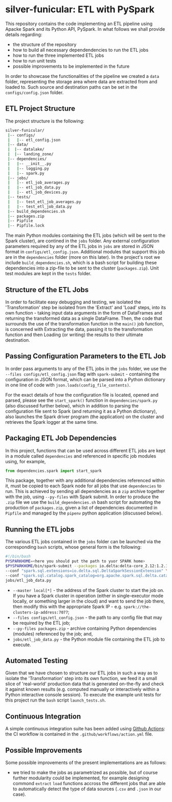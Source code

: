 # silver-funicular: ETL with PySpark

This repository contains the code implementing an ETL pipeline using Apacke Spark 
and its Python API, PySpark. In what follows we shall provide details regarding: 

- the structure of the repository
- how to build all necessary dependendencies to run the ETL jobs
- how to run the three implemented ETL jobs
- how to run unit tests
- possible improvements to be implemented in the future

In order to showcase the functionalities of the pipeline we created a `data` folder, representing the storage
area where data are extracted from and loaded to. Such source and destination paths can be set in the `configs/config.json`
folder.

## ETL Project Structure
The project structure is the following:

```bash
silver-funicular/
 |-- configs/
 |   |-- etl_config.json
 |-- data/
 |  |-- datalake/
 |  |-- landing_zone/
 |-- dependencies/
 |   |-- __init__.py
 |   |-- logging.py
 |   |-- spark.py
 |-- jobs/
 |   |-- etl_job_averages.py
 |   |-- etl_job_data.py
 |   |-- etl_job_devices.py
 |-- tests/
 |   |-- test_etl_job_averages.py
 |   |-- test_etl_job_data.py
 |-- build_dependencies.sh
 |-- packages.zip
 |-- Pipfile
 |-- Pipfile.lock
```

The main Python modules containing the ETL jobs (which will be sent to the Spark cluster), 
are contined in the `jobs` folder. Any external configuration parameters required by any of the ETL jobs in `jobs`
 are stored in JSON format in `configs/etl_config.json`. 
Additional modules that support this job are in the `dependencies` folder 
(more on this later). In the project's root we include `build_dependencies.sh`, 
which is a bash script for building these dependencies into a zip-file to be 
sent to the cluster (`packages.zip`). Unit test modules are kept in the `tests` folder.

## Structure of the ETL Jobs

In order to facilitate easy debugging and testing, we isolated the 'Transformation' step be isolated from the 'Extract' 
and 'Load' steps, into its own function - taking input data arguments in the form of DataFrames and returning the 
transformed data as a single DataFrame. Then, the code that surrounds the use of 
the transformation function in the `main()` job function, is concerned with 
Extracting the data, passing it to the transformation function and then Loading 
(or writing) the results to their ultimate destination. 


## Passing Configuration Parameters to the ETL Job

In order pass arguments to any of the ETL jobs in the `jobs` folder, we use the 
`--files configs/etl_config.json` flag with `spark-submit` - containing the configuration in JSON format, which can be parsed into a 
Python dictionary in one line of code with `json.loads(config_file_contents)`. 

For the exact details of how the configuration file is located, opened and parsed, please see the `start_spark()` function in `dependencies/spark.py` (also discussed further below), which in addition to parsing the configuration file sent to Spark (and returning it as a Python dictionary), also launches the Spark driver program (the application) on the cluster and retrieves the Spark logger at the same time.

## Packaging ETL Job Dependencies

In this project, functions that can be used across different ETL jobs are kept in a module called `dependencies` and referenced in specific job modules using, for example,

```python
from dependencies.spark import start_spark
```

This package, together with any additional dependencies referenced within it, must be copied to each Spark node for all jobs that use `dependencies` to run. This is achieved by sending all dependencies as a `zip` archive together with the job, using `--py-files` with Spark submit. In order to produce the `.zip` file we use the `build_dependencies.sh` bash script for automating the production of `packages.zip`, given a list of dependencies documented in `Pipfile` and managed by the `pipenv` python application (discussed below).

## Running the ETL jobs

The various ETL jobs contained in the `jobs` folder can be launched via the corresponding `bash` scripts, whose general form is the following:

```bash
#!/bin/bash
PYSPARKHOME=<here you should put the path to yuor SPARK home>
$PYSPARKHOME/bin/spark-submit --packages io.delta:delta-core_2.12:1.2.1 --py-files packages.zip  --files  configs/etl_config.json \
--conf "spark.sql.extensions=io.delta.sql.DeltaSparkSessionExtension" \
--conf "spark.sql.catalog.spark_catalog=org.apache.spark.sql.delta.catalog.DeltaCatalog" \
jobs/etl_job_data.py
```

- `--master local[*]` - the address of the Spark cluster to start the job on. If you have a Spark cluster in operation (either in single-executor mode locally, or something larger in the cloud) and want to send the job there, then modify this with the appropriate Spark IP - e.g. `spark://the-clusters-ip-address:7077`;
- `--files configs/etl_config.json` - the path to any config file that may be required by the ETL job;
- `--py-files packages.zip` - archive containing Python dependencies (modules) referenced by the job; and,
- `jobs/etl_job_data.py` - the Python module file containing the ETL job to execute.


## Automated Testing


Given that we have chosen to structure our ETL jobs in such a way as to isolate the 'Transformation' step into its own function, we feed it a small slice of 'real-world' production data that is generated on-the-fly and check it against known results (e.g. computed manually or interactively within a Python interactive console session).
To execute the example unit tests for this project run the `bash` script `launch_tests.sh`.

## Continuous Integration
A simple continuous integration suite has been added using [Github Actions](https://github.com/features/actions): the CI workflow is contained in the `.github/workflows/action.yml` file.

## Possible Improvements
Some possible improvements of the present implementations are as follows:
- we tried to make the jobs as parametrized as possible, but of course further modularity could be implemented, for example designing commond `extract` `load` functions accross the different jobs that are able to automatically detect the type of data sources (`.csv` and `.json` in our case).
